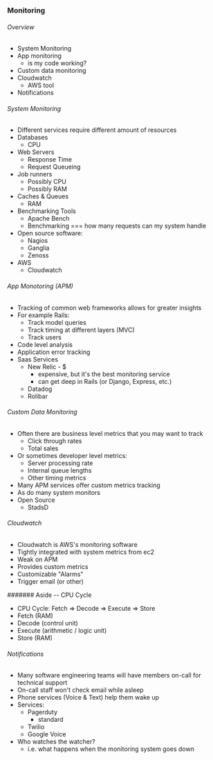 ### Monitoring

###### Overview
* System Monitoring
* App monitoring
  * is my code working?
* Custom data monitoring
* Cloudwatch
  * AWS tool
* Notifications

###### System Monitoring
* Different services require different amount of resources
* Databases
  * CPU
* Web Servers
  * Response Time
  * Request Queueing
* Job runners
  * Possibly CPU
  * Possibly RAM
* Caches & Queues
  * RAM
* Benchmarking Tools
  * Apache Bench
  * Benchmarking === how many requests can my system handle
* Open source software:
  * Nagios
  * Ganglia
  * Zenoss
* AWS
  * Cloudwatch

###### App Monotoring (APM)
* Tracking of common web frameworks allows for greater insights
* For example Rails:
  * Track model queries
  * Track timing at different layers (MVC)
  * Track users
* Code level analysis
* Application error tracking
* Saas Services
  * New Relic - $
    * expensive, but it's the best monitoring service
    * can get deep in Rails (or Django, Express, etc.)
  * Datadog
  * Rolibar

###### Custom Data Monitoring
* Often there are business level metrics that you may want to track
  * Click through rates
  * Total sales
* Or sometimes developer level metrics:
  * Server processing rate
  * Internal queue lengths
  * Other timing metrics
* Many APM services offer custom metrics tracking
* As do many system monitors
* Open Source
  * StadsD

###### Cloudwatch
* Cloudwatch is AWS's monitoring software
* Tightly integrated with system metrics from ec2
* Weak on APM
* Provides custom metrics
* Customizable "Alarms"
* Trigger email (or other)

####### Aside -- CPU Cycle
* CPU Cycle: Fetch => Decode => Execute => Store
* Fetch (RAM)
* Decode (control unit)
* Execute (arithmetic / logic unit)
* Store (RAM)

###### Notifications
* Many software engineering teams will have members on-call for technical support
* On-call staff won't check email while asleep
* Phone services (Voice & Text) help them wake up
* Services:
  * Pagerduty
    * standard
  * Twilio
  * Google Voice
* Who watches the watcher?
  * i.e. what happens when the monitoring system goes down
